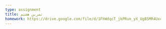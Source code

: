 ```yaml
---
type: assignment
title: تمرین هشتم
homework: https://drive.google.com/file/d/1FhWdqcT_jkPRun_yX_UgB5MR4UxceUq9/view?usp=sharing
---
```

